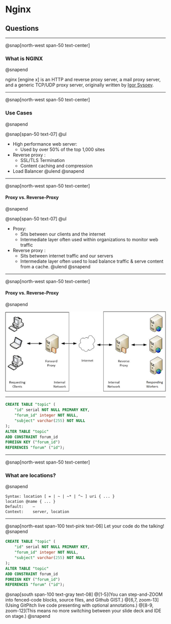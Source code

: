 # Nginx

## **Questions**

---

@snap[north-west span-50 text-center]

### What is NGINX

@snapend

nginx [engine x] is an HTTP and reverse proxy server, a mail proxy server, and a generic TCP/UDP proxy server, originally written by [Igor Sysoev](http://sysoev.ru/en/).

---
@snap[north-west span-50 text-center]

### Use Cases

@snapend

@snap[span-50 text-07]
@ul
- High performance web server:
    - Used by over 50% of the top 1,000 sites
- Reverse proxy :
    - SSL/TLS Termination
    - Content caching and compression
- Load Balancer
@ulend
@snapend

---
@snap[north-west span-50 text-center]

#### Proxy vs. Reverse-Proxy

@snapend

@snap[span-50 text-07]
@ul
- Proxy:
    - Sits between our clients and the internet
    - Intermediate layer often used within organizations to monitor web traffic
- Reverse proxy :
    - Sits between internet traffic and our servers
    - Intermediate layer often used to load balance traffic & serve content from a cache.
@ulend
@snapend

---
@snap[north-west span-50 text-center]

#### Proxy vs. Reverse-Proxy

@snapend

![IMAGE](assets/img/proxy-reverse-proxy.png)

---

```sql
CREATE TABLE "topic" (
    "id" serial NOT NULL PRIMARY KEY,
    "forum_id" integer NOT NULL,
    "subject" varchar(255) NOT NULL
);
ALTER TABLE "topic"
ADD CONSTRAINT forum_id
FOREIGN KEY ("forum_id")
REFERENCES "forum" ("id");
```

---

@snap[north-west span-50 text-center]

### What are locations?

@snapend

```nginx
Syntax:	location [ = | ~ | ~* | ^~ ] uri { ... }
location @name { ... }
Default:	—
Context:	server, location
```

















---

@snap[north-east span-100 text-pink text-06]
Let your code do the talking!
@snapend

```sql zoom-18
CREATE TABLE "topic" (
    "id" serial NOT NULL PRIMARY KEY,
    "forum_id" integer NOT NULL,
    "subject" varchar(255) NOT NULL
);
ALTER TABLE "topic"
ADD CONSTRAINT forum_id
FOREIGN KEY ("forum_id")
REFERENCES "forum" ("id");
```

@snap[south span-100 text-gray text-08]
@[1-5](You can step-and-ZOOM into fenced-code blocks, source files, and Github GIST.)
@[6,7, zoom-13](Using GitPitch live code presenting with optional annotations.)
@[8-9, zoom-12](This means no more switching between your slide deck and IDE on stage.)
@snapend
